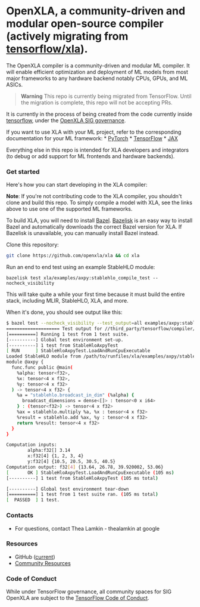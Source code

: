 # OpenXLA, a community-driven and modular open-source compiler (actively migrating from [tensorflow/xla](https://github.com/tensorflow/tensorflow/tree/master/tensorflow/compiler/xla)).

The OpenXLA compiler is a community-driven and modular ML compiler. It will
enable efficient optimization and deployment of ML models from most major
frameworks to any hardware backend notably CPUs, GPUs, and ML ASICs.

> **Warning** This repo is currently being migrated from TensorFlow. Until the
> migration is complete, this repo will not be accepting PRs.

It is currently in the process of being created from the code currently inside
[tensorflow](https://github.com/tensorflow/tensorflow/tree/e2009cbe954b5c7644eecd77243cd4dfee14ff8d/tensorflow/compiler/xla),
under the
[OpenXLA SIG governance](https://github.com/tensorflow/community/pull/419/).

If you want to use XLA with your ML project, refer to the corresponding
documentation for your ML framework: * [PyTorch](https://pytorch.org/xla) *
[TensorFlow](https://www.tensorflow.org/xla) *
[JAX](https://jax.readthedocs.io/en/latest/notebooks/quickstart.html)

Everything else in this repo is intended for XLA developers and integrators (to
debug or add support for ML frontends and hardware backends).

### Get started

Here's how you can start developing in the XLA compiler:

**Note**: If you're not contributing code to the XLA compiler, you shouldn't
clone and build this repo. To simply compile a model with XLA, see the links
above to use one of the supported ML frameworks.

To build XLA, you will need to install [Bazel](https://bazel.build/install).
[Bazelisk](https://github.com/bazelbuild/bazelisk#readme) is an easy way to
install Bazel and automatically downloads the correct Bazel version for XLA. If
Bazelisk is unavailable, you can manually install Bazel instead.

Clone this repository:

```sh
git clone https://github.com/openxla/xla && cd xla
```

Run an end to end test using an example StableHLO module:

```
bazelisk test xla/examples/axpy:stablehlo_compile_test --nocheck_visibility
```

This will take quite a while your first time because it must build the entire
stack, including MLIR, StableHLO, XLA, and more.

When it's done, you should see output like this:

```sh
$ bazel test --nocheck_visibility --test_output=all examples/axpy:stablehlo_compile_test
==================== Test output for //third_party/tensorflow/compiler/xla/examples/axpy:stablehlo_compile_test:
[==========] Running 1 test from 1 test suite.
[----------] Global test environment set-up.
[----------] 1 test from StableHloAxpyTest
[ RUN      ] StableHloAxpyTest.LoadAndRunCpuExecutable
Loaded StableHLO module from /path/to/runfiles/xla/examples/axpy/stablehlo_axpy.mlir:
module @axpy {
  func.func public @main(
    %alpha: tensor<f32>,
    %x: tensor<4 x f32>,
    %y: tensor<4 x f32>
  ) -> tensor<4 x f32> {
    %a = "stablehlo.broadcast_in_dim" (%alpha) {
      broadcast_dimensions = dense<[]> : tensor<0 x i64>
    } : (tensor<f32>) -> tensor<4 x f32>
    %ax = stablehlo.multiply %a, %x : tensor<4 x f32>
    %result = stablehlo.add %ax, %y : tensor<4 x f32>
    return %result: tensor<4 x f32>
  }
}

Computation inputs:
        alpha:f32[] 3.14
        x:f32[4] {1, 2, 3, 4}
        y:f32[4] {10.5, 20.5, 30.5, 40.5}
Computation output: f32[4] {13.64, 26.78, 39.920002, 53.06}
[       OK ] StableHloAxpyTest.LoadAndRunCpuExecutable (105 ms)
[----------] 1 test from StableHloAxpyTest (105 ms total)

[----------] Global test environment tear-down
[==========] 1 test from 1 test suite ran. (105 ms total)
[  PASSED  ] 1 test.
```

### Contacts

*   For questions, contact Thea Lamkin - thealamkin at google

### Resources

*   GitHub
    ([current](https://github.com/tensorflow/tensorflow/tree/master/tensorflow/compiler/xla))
*   [Community Resources](https://github.com/openxla/community)

### Code of Conduct

While under TensorFlow governance, all community spaces for SIG OpenXLA are
subject to the
[TensorFlow Code of Conduct](https://github.com/tensorflow/tensorflow/blob/master/CODE_OF_CONDUCT.md).
